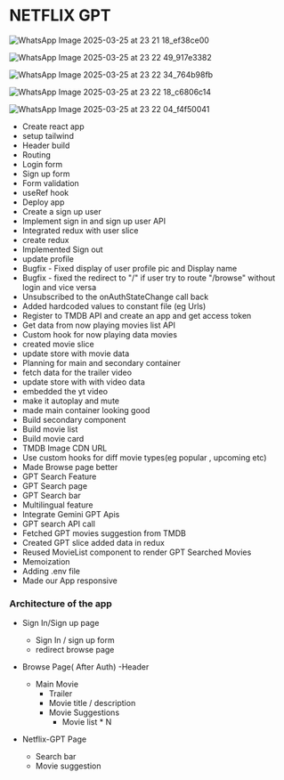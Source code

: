 # NETFLIX GPT
![WhatsApp Image 2025-03-25 at 23 21 18_ef38ce00](https://github.com/user-attachments/assets/0370b7b0-b76e-4539-a82b-6efd9a86ad49)

![WhatsApp Image 2025-03-25 at 23 22 49_917e3382](https://github.com/user-attachments/assets/cc70b355-c359-424e-9bf2-81076b69365e)

![WhatsApp Image 2025-03-25 at 23 22 34_764b98fb](https://github.com/user-attachments/assets/75c4ad6a-9f70-426b-b921-d4a38793f068)

![WhatsApp Image 2025-03-25 at 23 22 18_c6806c14](https://github.com/user-attachments/assets/c7216311-4f5c-44ba-a898-30e97bfbccc7)

![WhatsApp Image 2025-03-25 at 23 22 04_f4f50041](https://github.com/user-attachments/assets/4ad92ba0-5c0e-4020-a281-f28ee6466a92)

- Create react app
- setup tailwind
- Header build
- Routing
- Login form
- Sign up form
- Form validation
- useRef hook
- Deploy app 
- Create a sign up user
- Implement sign in and sign up user API
- Integrated redux with user slice
- create redux
- Implemented Sign out
- update profile
- Bugfix - Fixed display of user profile pic and Display name
- Bugfix - fixed the redirect to "/" if user try to route "/browse" without login and vice versa
- Unsubscribed to the onAuthStateChange call back
- Added hardcoded values to constant file (eg Urls)
- Register to TMDB API and create an app and get access token
- Get data from now playing movies list API
- Custom hook for now playing data movies
- created movie slice
- update store with movie data
- Planning for main and secondary container
- fetch data for the trailer video
- update store with with video data
- embedded the yt video
- make it autoplay and mute
- made main container looking good
- Build secondary component
- Build movie list
- Build movie card
- TMDB Image CDN URL
- Use custom hooks for diff movie types(eg popular  , upcoming etc)
- Made Browse page better
- GPT Search Feature
- GPT Search page
- GPT Search bar
- Multilingual feature
- Integrate Gemini GPT Apis
- GPT search API call
- Fetched GPT movies suggestion from TMDB
- Created GPT slice added data in redux
- Reused MovieList component to render GPT Searched Movies
- Memoization
- Adding .env file
- Made our App responsive

### Architecture of the app

- Sign In/Sign up page
    - Sign In / sign up form
    - redirect browse page


- Browse Page( After Auth)
  -Header
  - Main Movie
    - Trailer
    - Movie title / description
    - Movie Suggestions
        - Movie list * N

- Netflix-GPT Page
    - Search bar
    - Movie suggestion
